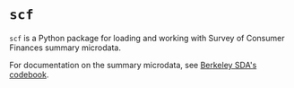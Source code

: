 # `scf`

`scf` is a Python package for loading and working with Survey of Consumer Finances summary microdata.

For documentation on the summary microdata, see [Berkeley SDA's codebook](https://sda.berkeley.edu/sdaweb/docs/scfcomb2019/DOC/hcbk.htm).
